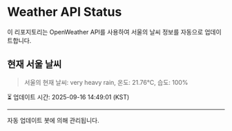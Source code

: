 
# Weather API Status

이 리포지토리는 OpenWeather API를 사용하여 서울의 날씨 정보를 자동으로 업데이트합니다.

## 현재 서울 날씨
> 서울의 현재 날씨: very heavy rain, 온도: 21.76°C, 습도: 100%

⏳ 업데이트 시간: 2025-09-16 14:49:01 (KST)

---
자동 업데이트 봇에 의해 관리됩니다.
